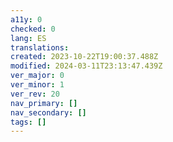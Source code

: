 ```yaml
---
a11y: 0
checked: 0
lang: ES
translations: 
created: 2023-10-22T19:00:37.488Z
modified: 2024-03-11T23:13:47.439Z
ver_major: 0
ver_minor: 1
ver_rev: 20
nav_primary: []
nav_secondary: []
tags: []
---
```

